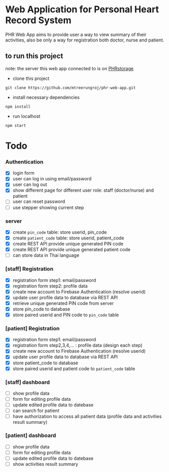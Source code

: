 # Web Application for Personal Heart Record System 
PHR Web App aims to provide user a way to view summary of their activities, also be only a way for registration both doctor, nurse and patient.

## to run this project
note: the server this web app connected to is on [PHRstorage](https://github.com/mtreerungroj/PHRstorage)
- clone this project
```
git clone https://github.com/mtreerungroj/phr-web-app.git
```
- install necessary dependencies
```
npm install
```
- run localhost
```
npm start
```

# Todo
### Authentication
- [x] login form
- [x] user can log in using email/password
- [x] user can log out
- [x] show different page for different user role: staff (doctor/nurse) and patient
- [ ] user can reset password
- [ ] use stepper showing current step

### server
- [x] create `pin_code` table: store userid, pin_code
- [x] create `patient_code` table: store userid, patient_code
- [x] create REST API provide unique generated PIN code
- [x] create REST API provide unique generated patient code
- [ ] can store data in Thai language

### [staff] Registration
- [x] registration form step1: email/password
- [x] registration form step2: profile data
- [x] create new account to Firebase Authentication (resolve userid)
- [x] update user profile data to database via REST API
- [x] retrieve unique generated PIN code from server
- [x] store pin_code to database
- [x] store paired userid and PIN code to `pin_code` table

### [patient] Registration
- [x] registration form step1: email/password
- [x] registration form step2,3,4,... : profile data (design each step)
- [x] create new account to Firebase Authentication (resolve userid)
- [x] update user profile data to database via REST API
- [x] store patient_code to database
- [x] store paired userid and patient code to `patient_code` table

### [staff] dashboard
- [ ] show profile data
- [ ] form for editing profile data
- [ ] update edited profile data to datebase
- [ ] can search for patient
- [ ] have authorization to access all patient data (profile data and activities result summary)

### [patient] dashboard
- [ ] show profile data
- [ ] form for editing profile data
- [ ] update edited profile data to datebase
- [ ] show activities result summary

